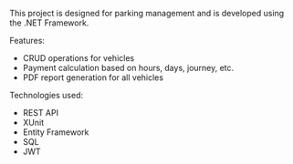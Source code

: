 This project is designed for parking management and is developed using the .NET Framework.

Features:
- CRUD operations for vehicles
- Payment calculation based on hours, days, journey, etc.
- PDF report generation for all vehicles

Technologies used:
- REST API
- XUnit
- Entity Framework
- SQL
- JWT
